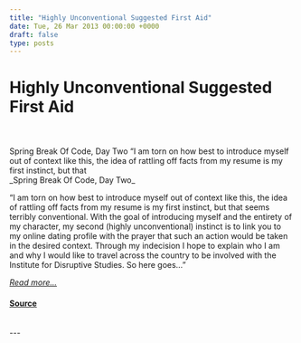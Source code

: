 ```yaml
---
title: "Highly Unconventional Suggested First Aid"
date: Tue, 26 Mar 2013 00:00:00 +0000
draft: false
type: posts
---
```

# Highly Unconventional Suggested First Aid

<br/>

<br/>
 Spring Break Of Code, Day Two “I am torn on how best to introduce myself out of context like this, the idea of rattling off facts from my resume is my first instinct, but that
<br/>
_Spring Break Of Code, Day Two_

“I am torn on how best to introduce myself out of context like this, the idea of rattling off facts from my resume is my first instinct, but that seems terribly conventional. With the goal of introducing myself and the entirety of my character, my second (highly unconventional) instinct is to link you to my online dating profile with the prayer that such an action would be taken in the desired context. Through my indecision I hope to explain who I am and why I would like to travel across the country to be involved with the Institute for Disruptive Studies. So here goes…”

[_Read more..._](https://signal.org/blog/highly-unconventional-suggested-first-aid/)

#### [Source](https://signal.org/blog/highly-unconventional-suggested-first-aid/)

<br/>
---
